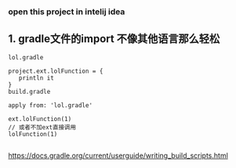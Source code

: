 ### open this project in intelij idea

## 1. gradle文件的import 不像其他语言那么轻松
```agsl
lol.gradle

project.ext.lolFunction = {
   println it
}
build.gradle

apply from: 'lol.gradle'

ext.lolFunction(1)    
// 或者不加ext直接调用
lolFunction(1)                                                             
                                                         
```


https://docs.gradle.org/current/userguide/writing_build_scripts.html